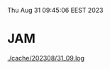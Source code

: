 Thu Aug 31 09:45:06 EEST 2023
# JAM
<a href='./cache/202308/31_09.log'>./cache/202308/31_09.log</a>
